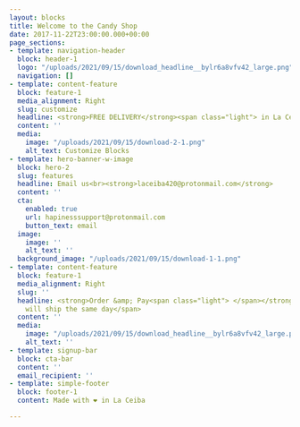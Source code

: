 ```yaml
---
layout: blocks
title: Welcome to the Candy Shop
date: 2017-11-22T23:00:00.000+00:00
page_sections:
- template: navigation-header
  block: header-1
  logo: "/uploads/2021/09/15/download_headline__bylr6a8vfv42_large.png"
  navigation: []
- template: content-feature
  block: feature-1
  media_alignment: Right
  slug: customize
  headline: <strong>FREE DELIVERY</strong><span class="light"> in La Ceiba</span>
  content: ''
  media:
    image: "/uploads/2021/09/15/download-2-1.png"
    alt_text: Customize Blocks
- template: hero-banner-w-image
  block: hero-2
  slug: features
  headline: Email us<br><strong>laceiba420@protonmail.com</strong>
  content: ''
  cta:
    enabled: true
    url: hapinesssupport@protonmail.com
    button_text: email
  image:
    image: ''
    alt_text: ''
  background_image: "/uploads/2021/09/15/download-1-1.png"
- template: content-feature
  block: feature-1
  media_alignment: Right
  slug: ''
  headline: <strong>Order &amp; Pay<span class="light"> </span></strong><span class="light">we
    will ship the same day</span>
  content: ''
  media:
    image: "/uploads/2021/09/15/download_headline__bylr6a8vfv42_large.png"
    alt_text: ''
- template: signup-bar
  block: cta-bar
  content: ''
  email_recipient: ''
- template: simple-footer
  block: footer-1
  content: Made with ❤︎ in La Ceiba

---
```

